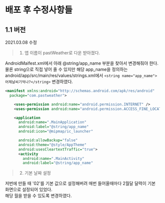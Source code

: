 # 배포 후 수정사항들

## 1.1 버전
2021.03.08 수정
> 1. 앱 이름이 pastWeather로 다운 받아졌다.   

AndroidMaifest.xml에서 아래 @string/app_name 부분을 찾아서 변경해줘야 한다.   
물론 string으로 직접 넣어 줄 수 있지만 해당 app_name을 정의하는 android/app/src/main/res/values/strings.xml에서
`<string name="app_name">어제날씨기억나?</string>` 변경하였다.

```XML
<manifest xmlns:android="http://schemas.android.com/apk/res/android"
  package="com.pastweather">

    <uses-permission android:name="android.permission.INTERNET" />
    <uses-permission android:name="android.permission.ACCESS_FINE_LOCATION" />

    <application
      android:name=".MainApplication"
      android:label="@string/app_name"
      android:icon="@mipmap/ic_launcher"

      android:allowBackup="false"
      android:theme="@style/AppTheme"
      android:usesCleartextTraffic="true">
      <activity
        android:name=".MainActivity"
        android:label="@string/app_name"
```

> 2. 기본 날짜 설정

저번에 만들 때 '02'를 기본 값으로 설정해버려 매번 들어올때마다 2월달 달력이 기본 화면으로 설정되어 있었다.   
해당 월을 받을 수 있도록 변경하였다.